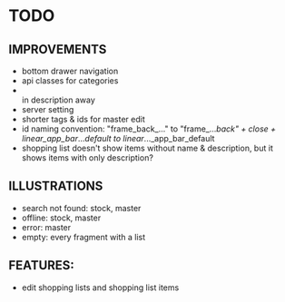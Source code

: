 
# TODO

## IMPROVEMENTS
- bottom drawer navigation
- api classes for categories
- <br> in description away
- server setting
- shorter tags & ids for master edit
- id naming convention: "frame_back_..." to "frame_..._back" + close + linear_app_bar_..._default to linear_..._app_bar_default
- shopping list doesn't show items without name & description, but it shows items with only description?


## ILLUSTRATIONS
- search not found: stock, master
- offline: stock, master
- error: master
- empty: every fragment with a list


## FEATURES:
- edit shopping lists and shopping list items